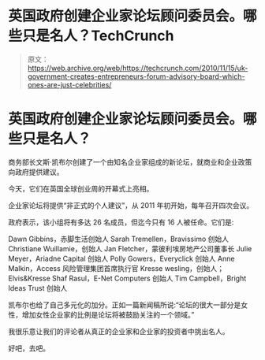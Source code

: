 # 英国政府创建企业家论坛顾问委员会。哪些只是名人？TechCrunch

> 原文：<https://web.archive.org/web/https://techcrunch.com/2010/11/15/uk-government-creates-entrepreneurs-forum-advisory-board-which-ones-are-just-celebrities/>

# 英国政府创建企业家论坛顾问委员会。哪些只是名人？

商务部长文斯·凯布尔创建了一个由知名企业家组成的新论坛，就商业和企业政策向政府提供建议。

今天，它们在英国全球创业周的开幕式上亮相。

企业家论坛将提供“非正式的个人建议”，从 2011 年初开始，每年召开四次会议。

政府表示，该小组将有多达 26 名成员，但迄今只有 16 人被任命。它们是:

Dawn Gibbins，赤脚生活创始人
Sarah Tremellen，Bravissimo 创始人
Christiane Wuillamie，创始人
Jan Fletcher，蒙彼利埃房地产公司董事长
Julie Meyer，Ariadne Capital 创始人
Polly Gowers，Everyclick 创始人
Anne Malkin，Access 风险管理集团首席执行官
Kresse wesling，创始人；Elvis&Kresse
Shaf Rasul，E-Net Computers 创始人
Tim Campbell，Bright Ideas Trust 创始人

凯布尔也给了自己多元化的加分。正如一篇新闻稿所说:“论坛的很大一部分是女性，增加女性企业家的比例是论坛将被鼓励关注的一个领域。”

我很乐意让我们的评论者从真正的企业家和企业家的投资者中挑出名人。

好吧，去吧。